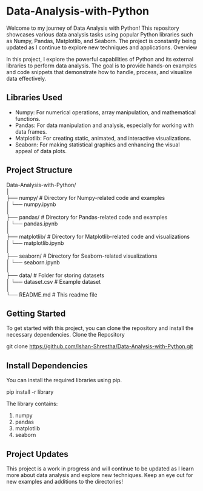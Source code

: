 # Data-Analysis-with-Python

Welcome to my journey of Data Analysis with Python! This repository showcases various data analysis tasks using popular Python libraries such as Numpy, Pandas, Matplotlib, and Seaborn. The project is constantly being updated as I continue to explore new techniques and applications.
Overview <br>

In this project, I explore the powerful capabilities of Python and its external libraries to perform data analysis. The goal is to provide hands-on examples and code snippets that demonstrate how to handle, process, and visualize data effectively.<br>
## Libraries Used
* Numpy: For numerical operations, array manipulation, and mathematical functions.
* Pandas: For data manipulation and analysis, especially for working with data frames.
* Matplotlib: For creating static, animated, and interactive visualizations.
* Seaborn: For making statistical graphics and enhancing the visual appeal of data plots.

## Project Structure

Data-Analysis-with-Python/ <br>
│ <br>
├── numpy/                 # Directory for Numpy-related code and examples <br>
│   └── numpy.ipynb  <br>
│ <br>
├── pandas/                # Directory for Pandas-related code and examples <br>
│   └── pandas.ipynb     <br>
│ <br>
├── matplotlib/            # Directory for Matplotlib-related code and visualizations <br>
│   └── matplotlib.ipynb       <br>
│ <br>
├── seaborn/               # Directory for Seaborn-related visualizations <br>
│   └── seaborn.ipynb <br>
│ <br>
├── data/                  # Folder for storing datasets <br>
│   └── dataset.csv        # Example dataset <br>
│ <br>
└── README.md             # This readme file <br>


## Getting Started

To get started with this project, you can clone the repository and install the necessary dependencies.
Clone the Repository

git clone https://github.com/Ishan-Shrestha/Data-Analysis-with-Python.git

## Install Dependencies

You can install the required libraries using pip.

pip install -r library

The library contains:

1. numpy
2. pandas
3. matplotlib
4. seaborn

## Project Updates

This project is a work in progress and will continue to be updated as I learn more about data analysis and explore new techniques. Keep an eye out for new examples and additions to the directories!
